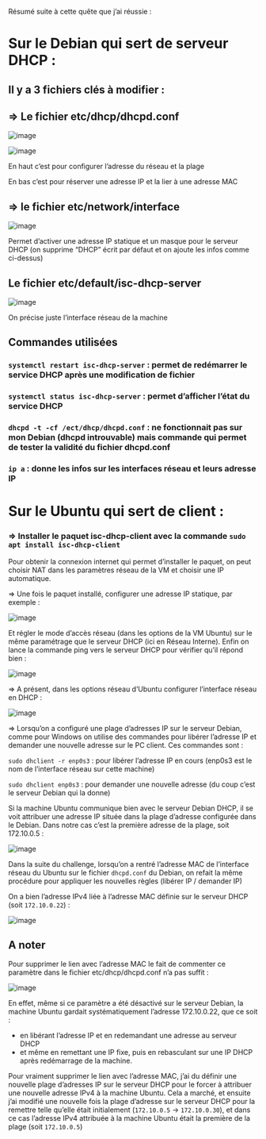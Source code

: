 Résumé suite à cette quête que j’ai réussie :

# Sur le Debian qui sert de serveur DHCP :

## Il y a 3 fichiers clés à modifier :

## ⇒ Le fichier etc/dhcp/dhcpd.conf

![image](https://github.com/user-attachments/assets/29a6589e-80b9-4b0c-88a7-405d120ae3b0)

![image](https://github.com/user-attachments/assets/6df242aa-f98d-426b-a89b-ad683c9a577c)

En haut c’est pour configurer l’adresse du réseau et la plage 

En bas c’est pour réserver une adresse IP et la lier à une adresse MAC

## ⇒ le fichier etc/network/interface

![image](https://github.com/user-attachments/assets/55f25f3a-81be-4e34-b79e-9dd799d3b10d)

Permet d’activer une adresse IP statique et un masque pour le serveur DHCP (on supprime “DHCP” écrit par défaut et on ajoute les infos comme ci-dessus)

## Le fichier etc/default/isc-dhcp-server

![image](https://github.com/user-attachments/assets/f25d38c7-e696-4332-be8d-bf1d91a3cc73)

On précise juste l’interface réseau de la machine

## Commandes utilisées

### `systemctl restart isc-dhcp-server` : permet de redémarrer le service DHCP après une modification de fichier

### `systemctl status isc-dhcp-server` : permet d’afficher l’état du service DHCP

### `dhcpd -t -cf /ect/dhcp/dhcpd.conf` : ne fonctionnait pas sur mon Debian (dhcpd introuvable) mais commande qui permet de tester la validité du fichier dhcpd.conf

### `ip a` : donne les infos sur les interfaces réseau et leurs adresse IP

# Sur le Ubuntu qui sert de client :

### ⇒ Installer le paquet isc-dhcp-client avec la commande `sudo apt install isc-dhcp-client`

Pour obtenir la connexion internet qui permet d’installer le paquet, on peut choisir NAT dans les paramètres réseau de la VM et choisir une IP automatique.

⇒ Une fois le paquet installé, configurer une adresse IP statique, par exemple :

![image](https://github.com/user-attachments/assets/2a3520f5-a305-4a76-97f5-431fa64aa59b)

Et régler le mode d’accès réseau (dans les options de la VM Ubuntu) sur le même paramétrage que le serveur DHCP (ici en Réseau Interne). Enfin on lance la commande ping vers le serveur DHCP pour vérifier qu’il répond bien :

![image](https://github.com/user-attachments/assets/582cc72b-2ec0-4b1f-a8f8-a97464311f14)

⇒ A présent, dans les options réseau d’Ubuntu configurer l’interface réseau en DHCP :

![image](https://github.com/user-attachments/assets/30f49fd2-765e-4f98-b477-3f0daa9b9372)

⇒ Lorsqu’on a configuré une plage d’adresses IP sur le serveur Debian, comme pour Windows on utilise des commandes pour libérer l’adresse IP et demander une nouvelle adresse sur le PC client. Ces commandes sont :

`sudo dhclient -r enp0s3` : pour libérer l’adresse IP en cours (enp0s3 est le nom de l’interface réseau sur cette machine)

`sudo dhclient enp0s3` :  pour demander une nouvelle adresse (du coup c’est le serveur Debian qui la donne)

Si la machine Ubuntu communique bien avec le serveur Debian DHCP, il se voit attribuer une adresse IP située dans la plage d’adresse configurée dans le Debian. Dans notre cas  c’est la première adresse de la plage, soit 172.10.0.5 :

![image](https://github.com/user-attachments/assets/fd38b0a1-19af-41cb-bd22-b4facc7622ac)

Dans la suite du challenge, lorsqu’on a rentré l’adresse MAC de l’interface réseau du Ubuntu sur le fichier `dhcpd.conf` du Debian, on refait la même procédure pour appliquer les nouvelles règles (libérer IP / demander IP) 

On a bien l’adresse IPv4 liée à l’adresse MAC définie sur le serveur DHCP (soit  `172.10.0.22`) :

![image](https://github.com/user-attachments/assets/80b67148-010a-4c05-a8c2-b13007b1ad46)

## A noter

Pour supprimer le lien avec l’adresse MAC le fait de commenter ce paramètre dans le fichier etc/dhcp/dhcpd.conf n’a pas suffit :

![image](https://github.com/user-attachments/assets/af078907-fd6b-4ae7-a7af-ca5349c42faf)

En effet, même si ce paramètre a été désactivé sur le serveur Debian, la machine Ubuntu gardait systématiquement l’adresse 172.10.0.22, que ce soit :

- en libérant l’adresse IP et en redemandant une adresse au serveur DHCP
- et même en remettant une IP fixe, puis en rebasculant sur une IP DHCP après redémarrage de la machine.

Pour vraiment supprimer le lien avec l’adresse MAC, j’ai du définir une nouvelle plage d’adresses IP sur le serveur DHCP pour le forcer à attribuer une nouvelle adresse IPv4 à la machine Ubuntu.
Cela a marché, et ensuite j’ai modifié une nouvelle fois la plage d’adresse sur le serveur DHCP pour la remettre telle qu’elle était initialement (`172.10.0.5` → `172.10.0.30`), et dans ce cas l’adresse IPv4 attribuée à la machine Ubuntu était la première de la plage (soit  `172.10.0.5`)

